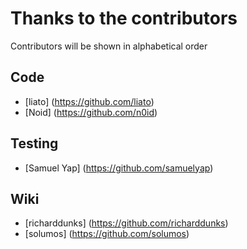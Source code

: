Thanks to the contributors
==========================

Contributors will be shown in alphabetical order

Code
----
  * [liato] (https://github.com/liato)
  * [Noid] (https://github.com/n0id)

Testing
-------
  * [Samuel Yap] (https://github.com/samuelyap)

Wiki
----
  * [richarddunks] (https://github.com/richarddunks)
  * [solumos] (https://github.com/solumos)
